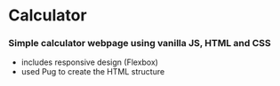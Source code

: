 # Calculator

### Simple calculator webpage using vanilla JS, HTML and CSS 
- includes responsive design (Flexbox)
- used Pug to create the HTML structure
